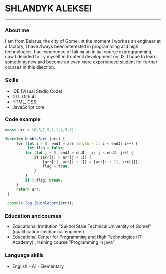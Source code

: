# SHLANDYK ALEKSEI 

***


### About me

I am from Belarus, the city of Gomel, at the moment I work as an engineer at a factory, I have always been interested in programming and high
technologies, had experience of taking an initial course in programming, now I decided to try myself in frontend development on
JS. I hope to learn something new and become an even more experienced student for further courses in this direction.

### Skills
* IDE (Visual Studio Code)
* GIT, Github
* HTML, CSS
* JavaScript core

### Code example
``` JavaScript
const arr = [6,3,7,9,2,1,4,5,8];

function bubbleSort (arr) {
     for (let i = 0, endI = arr.length - 1; i < endI; i++) {
          let flag = false;
         for (let j = 0, endJ = endI - i; j < endJ; j++) {
             if (arr[j] > arr[j + 1]) {
                 [arr[j], arr[j + 1]] = [arr[j + 1], arr[j]];
                 flag = true;
             }
         }
         if (!flag) break;
     }
     return arr;
 }

 console.log (bubbleSort(arr));
 ```
### Education and courses
* Educational Institution "Sukhoi State Technical University of Gomel" (qualification mechanical engineer)
* Educational Center for Programming and High Technologies
(IT-Academy) , training course "Programming in java"

### Language skills
* English - A1 - Elementary
